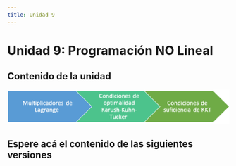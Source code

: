 ```yaml
---
title: Unidad 9
---
```

# Unidad 9: Programación NO Lineal

## Contenido de la unidad

<img src="images/contenidoU9.png"/>

## Espere acá el contenido de las siguientes versiones